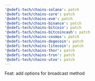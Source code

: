```yaml
---
'@xdefi-tech/chains-solana': patch
'@xdefi-tech/chains-core': patch
'@xdefi-tech/chains-evm': patch
'@xdefi-tech/chains-binance': patch
'@xdefi-tech/chains-bitcoin': patch
'@xdefi-tech/chains-bitcoincash': patch
'@xdefi-tech/chains-cosmos': patch
'@xdefi-tech/chains-dogecoin': patch
'@xdefi-tech/chains-litecoin': patch
'@xdefi-tech/chains-thor': patch
'@xdefi-tech/chains-tron': patch
'@xdefi-tech/chains-utxo': patch
---
```


Feat: add options for broadcast method
